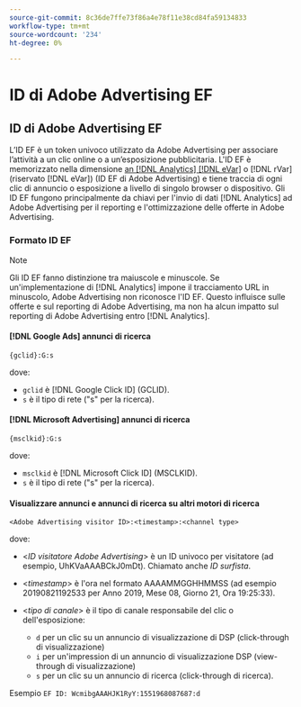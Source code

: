 ```yaml
---
source-git-commit: 8c36de7ffe73f86a4e78f11e38cd84fa59134833
workflow-type: tm+mt
source-wordcount: '234'
ht-degree: 0%

---
```

# ID di Adobe Advertising EF

## ID di Adobe Advertising EF

L’ID EF è un token univoco utilizzato da Adobe Advertising per associare l’attività a un clic online o a un’esposizione pubblicitaria. L&#39;ID EF è memorizzato nella dimensione [an [!DNL Analytics] [!DNL eVar]](https://experienceleague.adobe.com/docs/analytics/components/dimensions/evar.html) o [!DNL rVar] (riservato [!DNL eVar]) (ID EF di Adobe Advertising) e tiene traccia di ogni clic di annuncio o esposizione a livello di singolo browser o dispositivo. Gli ID EF fungono principalmente da chiavi per l&#39;invio di dati [!DNL Analytics] ad Adobe Advertising per il reporting e l&#39;ottimizzazione delle offerte in Adobe Advertising.

### Formato ID EF

>[!NOTE]
>
>Gli ID EF fanno distinzione tra maiuscole e minuscole. Se un&#39;implementazione di [!DNL Analytics] impone il tracciamento URL in minuscolo, Adobe Advertising non riconosce l&#39;ID EF. Questo influisce sulle offerte e sul reporting di Adobe Advertising, ma non ha alcun impatto sul reporting di Adobe Advertising entro [!DNL Analytics].

#### [!DNL Google Ads] annunci di ricerca

```
{gclid}:G:s
```

dove:

* `gclid` è [!DNL Google Click ID] (GCLID).
* `s` è il tipo di rete (&quot;s&quot; per la ricerca).

#### [!DNL Microsoft Advertising] annunci di ricerca

```
{msclkid}:G:s
```

dove:

* `msclkid` è [!DNL Microsoft Click ID] (MSCLKID).
* `s` è il tipo di rete (&quot;s&quot; per la ricerca).

#### Visualizzare annunci e annunci di ricerca su altri motori di ricerca

```
<Adobe Advertising visitor ID>:<timestamp>:<channel type>
```

dove:

* &lt;*ID visitatore Adobe Advertising*> è un ID univoco per visitatore (ad esempio, UhKVaAAABCkJ0mDt). Chiamato anche *ID surfista*.

* &lt;*timestamp*> è l&#39;ora nel formato AAAAMMGGHHMMSS (ad esempio 20190821192533 per Anno 2019, Mese 08, Giorno 21, Ora 19:25:33).

* &lt;*tipo di canale*> è il tipo di canale responsabile del clic o dell&#39;esposizione:

   * `d` per un clic su un annuncio di visualizzazione di DSP (click-through di visualizzazione)
   * `i` per un&#39;impression di un annuncio di visualizzazione DSP (view-through di visualizzazione)
   * `s` per un clic su un annuncio di ricerca (click-through di ricerca).

Esempio `EF ID: WcmibgAAAHJK1RyY:1551968087687:d`
